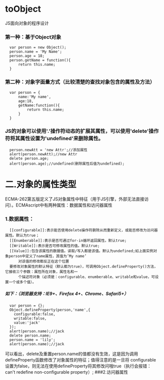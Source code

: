 # toObject
JS面向对象的程序设计
### 第一种：基于Object对象
      var person = new Object();   
      person.name = 'My Name';
      person.age = 18;
      person.getName = function(){
          return this.name;
      }
### 第二种：对象字面量方式（比较清楚的查找对象包含的属性及方法）
      var person = {
          name:'My name',
          age:18,
          getName:function(){
              return this.name;
          }
      }
### JS的对象可以使用'.'操作符动态的扩展其属性，可以使用'delete'操作符将其属性设置为'undefined'来删除属性。
      person.newAtt = 'new Attr';//添加属性
      alert(person.newAtt);//new Attr
      delete person.age;
      alert(person.age);//undefined(删除属性后值为undefined);   

# 二.对象的属性类型
ECMA-262第五版定义了JS对象属性中特征（用于JS引擎，外部无法直接访问）。ECMAscript中有两种属性：数据属性和访问器属性
### 1.数据属性：
      [[configurable]]:表示能否使用delete操作符删除从而重新定义，或能否修改为访问器属性。默认为true；
      [[Enumberable]]:表示是否可通过for-in循环返回属性。默认true;
      [[Writable]]:表示是否可修改属性的值。默认true;
      [[Value]]:包含该属性的数据值。读取/写入都是该值。默认为undefined;如上面实例对象person中定义了name属性，其值为’My name’
          对该值的修改都反正在这个位置
      要修改对象属性的默认特征（默认都为true)，可调用Object.defineProperty()方法，它接收三个参数：属性所在对象，属性名和一
          个描述符对象（必须是：configurable、enumberable、writable和value，可设置一个或多个值）。
##### 如下：（浏览器支持：IE9+、Firefox 4+、Chrome、Safari5+）
      var person = {};
      Object.defineProperty(person,'name',{
        configurable:false,
        writable:false,
        value:'jack'
      });
      alert(person.name);//jack
      delete person.name;
      person.name = 'lily';
      alert(person.name);//jack
  可以看出，delete及重置person.name的值都没有生效，这是因为调用defineProperty函数修改了对象属性的特征；值得注意的是一旦将
  configurable设置为false，则无法在使用defineProperty将其修改问哦true（执行会报错：can't redefine non-configurable property）;
###2.访问器属性
